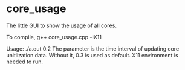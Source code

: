 # core_usage
The little GUI to show the usage of all cores. 

To compile, 
g++ core_usage.cpp -lX11

Usage: ./a.out 0.2
The parameter is the time interval of updating core unitlization data. Without it, 0.3 is used as default. 
X11 environment is needed to run.
